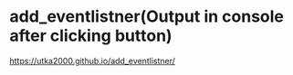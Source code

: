 # add_eventlistner(Output in console after clicking button)
 https://utka2000.github.io/add_eventlistner/